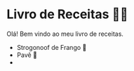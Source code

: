 # Livro de Receitas :man_cook:

Olá! Bem vindo ao meu livro de receitas.

- Strogonoof de Frango :chicken:
- Pavê :cake:
- 
